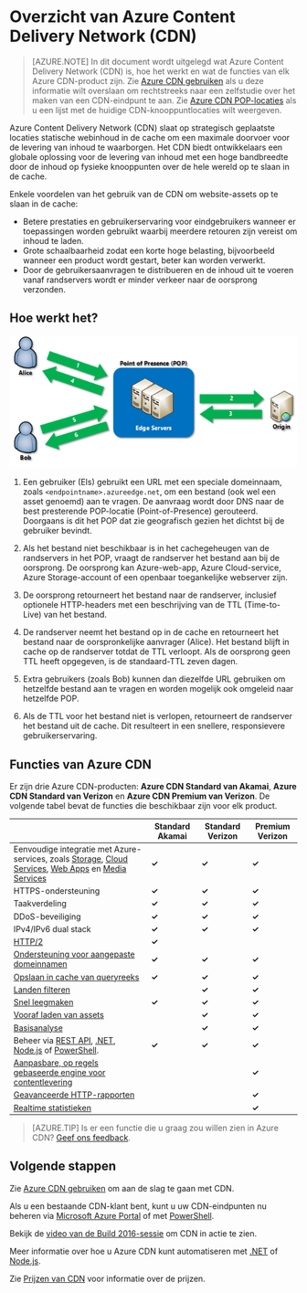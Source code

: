 <properties
    pageTitle="Overzicht van Azure CDN | Microsoft Azure"
    description="Meer informatie over Azure Content Delivery Network (CDN) en hoe u inhoud met een hoge bandbreedte via CDN kunt leveren door blobs en statische inhoud in de cache op te slaan."
    services="cdn"
    documentationCenter=""
    authors="camsoper"
    manager="erikre"
    editor=""/>

<tags
    ms.service="cdn"
    ms.workload="tbd"
    ms.tgt_pltfrm="na"
    ms.devlang="na"
    ms.topic="hero-article"
    ms.date="08/09/2016"
    ms.author="casoper"/>

# Overzicht van Azure Content Delivery Network (CDN)

> [AZURE.NOTE] In dit document wordt uitgelegd wat Azure Content Delivery Network (CDN) is, hoe het werkt en wat de functies van elk Azure CDN-product zijn.  Zie [Azure CDN gebruiken](cdn-create-new-endpoint.md) als u deze informatie wilt overslaan om rechtstreeks naar een zelfstudie over het maken van een CDN-eindpunt te aan.  Zie [Azure CDN POP-locaties](cdn-pop-locations.md) als u een lijst met de huidige CDN-knooppuntlocaties wilt weergeven.

Azure Content Delivery Network (CDN) slaat op strategisch geplaatste locaties statische webinhoud in de cache om een maximale doorvoer voor de levering van inhoud te waarborgen.  Het CDN biedt ontwikkelaars een globale oplossing voor de levering van inhoud met een hoge bandbreedte door de inhoud op fysieke knooppunten over de hele wereld op te slaan in de cache. 

Enkele voordelen van het gebruik van de CDN om website-assets op te slaan in de cache:

- Betere prestaties en gebruikerservaring voor eindgebruikers wanneer er toepassingen worden gebruikt waarbij meerdere retouren zijn vereist om inhoud te laden.
- Grote schaalbaarheid zodat een korte hoge belasting, bijvoorbeeld wanneer een product wordt gestart, beter kan worden verwerkt.
- Door de gebruikersaanvragen te distribueren en de inhoud uit te voeren vanaf randservers wordt er minder verkeer naar de oorsprong verzonden.


## Hoe werkt het?

![Overzicht van CDN](./media/cdn-overview/cdn-overview.png)

1. Een gebruiker (Els) gebruikt een URL met een speciale domeinnaam, zoals `<endpointname>.azureedge.net`, om een bestand (ook wel een asset genoemd) aan te vragen.  De aanvraag wordt door DNS naar de best presterende POP-locatie (Point-of-Presence) gerouteerd.  Doorgaans is dit het POP dat zie geografisch gezien het dichtst bij de gebruiker bevindt.

2. Als het bestand niet beschikbaar is in het cachegeheugen van de randservers in het POP, vraagt de randserver het bestand aan bij de oorsprong.  De oorsprong kan Azure-web-app, Azure Cloud-service, Azure Storage-account of een openbaar toegankelijke webserver zijn.

3. De oorsprong retourneert het bestand naar de randserver, inclusief optionele HTTP-headers met een beschrijving van de TTL (Time-to-Live) van het bestand.

4. De randserver neemt het bestand op in de cache en retourneert het bestand naar de oorspronkelijke aanvrager (Alice).  Het bestand blijft in cache op de randserver totdat de TTL verloopt.  Als de oorsprong geen TTL heeft opgegeven, is de standaard-TTL zeven dagen.

5. Extra gebruikers (zoals Bob) kunnen dan diezelfde URL gebruiken om hetzelfde bestand aan te vragen en worden mogelijk ook omgeleid naar hetzelfde POP.

6. Als de TTL voor het bestand niet is verlopen, retourneert de randserver het bestand uit de cache.  Dit resulteert in een snellere, responsievere gebruikerservaring.


## Functies van Azure CDN

Er zijn drie Azure CDN-producten: **Azure CDN Standard van Akamai**, **Azure CDN Standard van Verizon** en **Azure CDN Premium van Verizon**.  De volgende tabel bevat de functies die beschikbaar zijn voor elk product.

|       | Standard Akamai | Standard Verizon | Premium Verizon |
|-------|-----------------|------------------|-----------------|
| Eenvoudige integratie met Azure-services, zoals [Storage](cdn-create-a-storage-account-with-cdn.md), [Cloud Services](cdn-cloud-service-with-cdn.md), [Web Apps](../app-service-web/cdn-websites-with-cdn.md) en [Media Services](../media-services/media-services-manage-origins.md#enable_cdn) | **&#x2713;** | **&#x2713;** | **&#x2713;**|
| HTTPS-ondersteuning | **&#x2713;** | **&#x2713;** | **&#x2713;** |
| Taakverdeling | **&#x2713;** | **&#x2713;** | **&#x2713;** |
| DDoS-beveiliging | **&#x2713;** | **&#x2713;** | **&#x2713;** |
| IPv4/IPv6 dual stack | **&#x2713;** | **&#x2713;** | **&#x2713;** |
| [HTTP/2](https://msdn.microsoft.com/library/mt762901.aspx) | **&#x2713;**  |  |  |
| [Ondersteuning voor aangepaste domeinnamen](cdn-map-content-to-custom-domain.md) | **&#x2713;** | **&#x2713;** | **&#x2713;** |
| [Opslaan in cache van queryreeks](cdn-query-string.md) | **&#x2713;** | **&#x2713;** | **&#x2713;** |
| [Landen filteren](cdn-restrict-access-by-country.md) |  | **&#x2713;** | **&#x2713;** |
| [Snel leegmaken](cdn-purge-endpoint.md) | **&#x2713;** | **&#x2713;** | **&#x2713;** |
| [Vooraf laden van assets](cdn-preload-endpoint.md) |  | **&#x2713;** | **&#x2713;** |
| [Basisanalyse](cdn-analyze-usage-patterns.md) |  | **&#x2713;** | **&#x2713;** |
| Beheer via [REST API](https://msdn.microsoft.com/library/mt634456.aspx), [.NET](./cdn-app-dev-net.md), [Node.js](./cdn-app-dev-node.md) of [PowerShell](./cdn-manage-powershell.md). | **&#x2713;** | **&#x2713;** | **&#x2713;** |
| [Aanpasbare, op regels gebaseerde engine voor contentlevering](cdn-rules-engine.md) | | | **&#x2713;** |
| [Geavanceerde HTTP-rapporten](cdn-advanced-http-reports.md) | | | **&#x2713;** |
| [Realtime statistieken](cdn-real-time-stats.md) | | | **&#x2713;** |

>[AZURE.TIP] Is er een functie die u graag zou willen zien in Azure CDN?  [Geef ons feedback](https://feedback.azure.com/forums/169397-cdn). 

## Volgende stappen

Zie [Azure CDN gebruiken](./cdn-create-new-endpoint.md) om aan de slag te gaan met CDN.

Als u een bestaande CDN-klant bent, kunt u uw CDN-eindpunten nu beheren via [Microsoft Azure Portal](https://portal.azure.com) of met [PowerShell](cdn-manage-powershell.md).

Bekijk de [video van de Build 2016-sessie](https://azure.microsoft.com/documentation/videos/build-2016-leveraging-the-new-azure-cdn-apis-to-build-wicked-fast-applications/) om CDN in actie te zien.

Meer informatie over hoe u Azure CDN kunt automatiseren met [.NET](./cdn-app-dev-net.md) of [Node.js](./cdn-app-dev-node.md).

Zie [Prijzen van CDN](https://azure.microsoft.com/pricing/details/cdn/) voor informatie over de prijzen.



<!--HONumber=ago16_HO4-->


